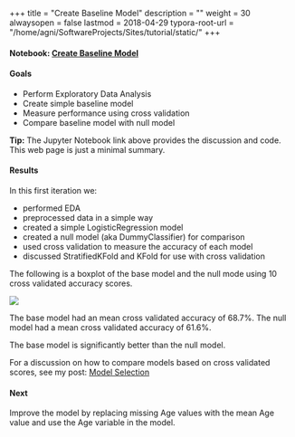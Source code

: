 +++
title = "Create Baseline Model"
description = ""
weight = 30
alwaysopen = false
lastmod = 2018-04-29
typora-root-url = "/home/agni/SoftwareProjects/Sites/tutorial/static/"
+++

#### Notebook:  <a href="http://nbviewer.jupyter.org/github/sdiehl28/tutorial-jupyter-notebooks/blob/master/projects/titanic/Titanic01.ipynb" target="_blank">Create Baseline Model</a>
#### Goals
* Perform Exploratory Data Analysis
* Create simple baseline model
* Measure performance using cross validation
* Compare baseline model with null model

<div class="alert alert-success">
<strong>Tip:</strong> The Jupyter Notebook link above provides the discussion and code.  This web page is just a minimal summary.
</div>

#### Results
In this first iteration we:

- performed EDA
- preprocessed data in a simple way
- created a simple LogisticRegression model
- created a null model (aka DummyClassifier) for comparison
- used cross validation to measure the accuracy of each model
- discussed StratifiedKFold and KFold for use with cross validation

The following is a boxplot of the base model and the null mode using 10 cross validated accuracy scores.

<img src='/images/base_vs_null.png'>

The base model had an mean cross validated accuracy of 68.7%.  The null model had a mean cross validated accuracy of 61.6%.

The base model is significantly better than the null model.

For a discussion on how to compare models based on cross validated scores, see my post: [Model Selection](/posts/model_comparison/)

#### Next

Improve the model by replacing missing Age values with the mean Age value and use the Age variable in the model.
